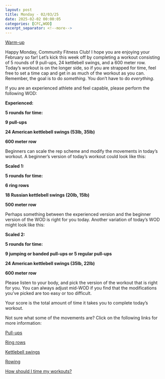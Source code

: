 ```yaml
---
layout: post
title: Monday - 02/03/25
date: 2025-02-02 00:00:05
categories: [CFC,WOD]
excerpt_separator: <!--more-->
---
```

[Warm-up](https://communityfitnessclub.wixsite.com/website/post/basic-full-body-warm-up)

Happy Monday, Community Fitness Club! I hope you are enjoying your February so far! Let’s kick this week off by completing a workout consisting of 5 rounds of 9 pull-ups, 24 kettlebell swings, and a 600 meter row. Today’s workout is on the longer side, so if you are strapped for time, feel free to set a time cap and get in as much of the workout as you can. Remember, the goal is to do *something*. You don’t have to do *everything*.

If you are an experienced athlete and feel capable, please perform the following WOD:

**Experienced:**

**5 rounds for time:**

**9 pull-ups**

**24 American kettlebell swings (53lb, 35lb)**

**600 meter row**
<!--more-->

Beginners can scale the rep scheme and modify the movements in today’s workout. A beginner’s version of today’s workout could look like this:

**Scaled 1:**

**5 rounds for time:**

**6 ring rows**

**18 Russian kettlebell swings (20lb, 15lb)**

**500 meter row**

Perhaps something between the experienced version and the beginner version of the WOD is right for you today. Another variation of today’s WOD might look like this:

**Scaled 2:**

**5 rounds for time:**

**9 jumping or banded pull-ups or 5 regular pull-ups**

**24 American kettlebell swings (35lb, 22lb)**

**600 meter row**

Please listen to your body, and pick the version of the workout that is right for you. You can always adjust mid-WOD if you find that the modifications you’ve picked are too easy or too difficult.

Your score is the total amount of time it takes you to complete today’s workout. 

Not sure what some of the movements are? Click on the following links for more information:

[Pull-ups](https://communityfitnessclub.wixsite.com/website/post/pull-ups)

[Ring rows](https://communityfitnessclub.wixsite.com/website/post/ring-rows)

[Kettlebell swings](https://communityfitnessclub.wixsite.com/website/post/kettlebell-swings)

[Rowing](https://communityfitnessclub.wixsite.com/website/post/rowing) 

[How should I time my workouts?](https://communityfitnessclub.wixsite.com/website/post/how-should-i-time-my-workouts)
